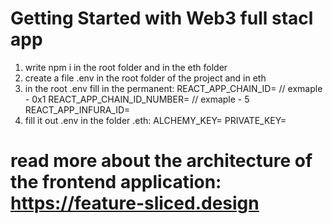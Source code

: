 # Getting Started with Web3 full stacl app

1. write npm i in the root folder and in the eth folder
2. create a file .env in the root folder of the project and in eth
3. in the root .env fill in the permanent:
   REACT_APP_CHAIN_ID= // exmaple - 0x1
   REACT_APP_CHAIN_ID_NUMBER= // exmaple - 5
   REACT_APP_INFURA_ID= 
4. fill it out .env in the folder .eth:
   ALCHEMY_KEY=
   PRIVATE_KEY=

# read more about the architecture of the frontend application: https://feature-sliced.design